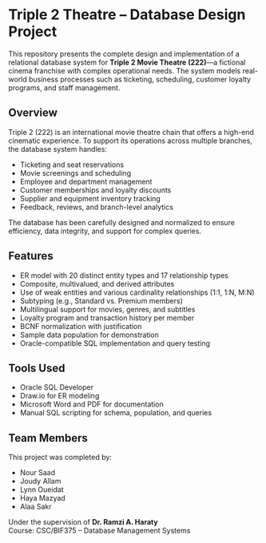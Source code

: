 # Triple 2 Theatre – Database Design Project

This repository presents the complete design and implementation of a relational database system for **Triple 2 Movie Theatre (222)**—a fictional cinema franchise with complex operational needs. The system models real-world business processes such as ticketing, scheduling, customer loyalty programs, and staff management. 

## Overview

Triple 2 (222) is an international movie theatre chain that offers a high-end cinematic experience. To support its operations across multiple branches, the database system handles:

- Ticketing and seat reservations
- Movie screenings and scheduling
- Employee and department management
- Customer memberships and loyalty discounts
- Supplier and equipment inventory tracking
- Feedback, reviews, and branch-level analytics

The database has been carefully designed and normalized to ensure efficiency, data integrity, and support for complex queries.

## Features

- ER model with 20 distinct entity types and 17 relationship types
- Composite, multivalued, and derived attributes
- Use of weak entities and various cardinality relationships (1:1, 1:N, M:N)
- Subtyping (e.g., Standard vs. Premium members)
- Multilingual support for movies, genres, and subtitles
- Loyalty program and transaction history per member
- BCNF normalization with justification
- Sample data population for demonstration
- Oracle-compatible SQL implementation and query testing

## Tools Used

- Oracle SQL Developer
- Draw.io for ER modeling
- Microsoft Word and PDF for documentation
- Manual SQL scripting for schema, population, and queries

## Team Members

This project was completed by:

- Nour Saad  
- Joudy Allam  
- Lynn Oueidat  
- Haya Mazyad  
- Alaa Sakr

Under the supervision of **Dr. Ramzi A. Haraty**  
Course: CSC/BIF375 – Database Management Systems  
